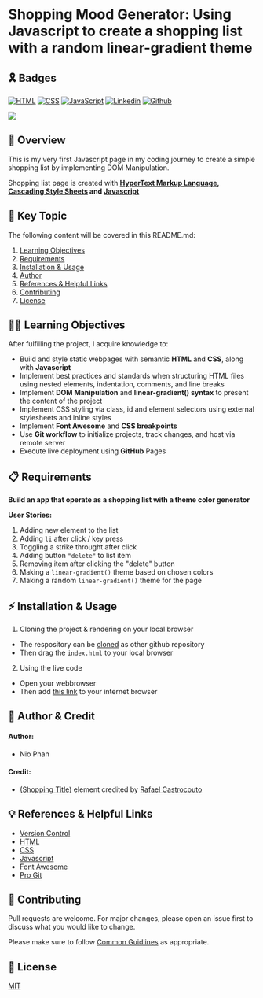 # Shopping Mood Generator: Using Javascript to create a shopping list with a random linear-gradient theme

## 🎗️ Badges
[![HTML](https://img.shields.io/badge/HTML-%23FFac45.svg?&style=for-the-badge&logo=html5&logoColor=white&color=orange)](https://developer.mozilla.org/en-US/docs/Web/HTML)
[![CSS](https://img.shields.io/badge/CSS-%23FFac45.svg?&style=for-the-badge&logo=css3&logoColor=white&color=blue)](https://developer.mozilla.org/en-US/docs/Web/CSS)
[![JavaScript](https://img.shields.io/badge/JAVASCRIPT-%23FFac45.svg?&style=for-the-badge&logo=javascript&logoColor=white&color=yellow)](https://www.ecma-international.org/publications-and-standards/standards/ecma-262/)
[![Linkedin](https://img.shields.io/badge/linkedin-%230077B5.svg?&style=for-the-badge&logo=linkedin&logoColor=white)]([https://www.linkedin.com/](https://www.linkedin.com/in/nhan-phan-77358a141/))
[![Github](http://img.shields.io/badge/github-%231877F2.svg?&style=for-the-badge&logo=github&logoColor=white&color=black)]([https://github.com/](https://github.com/kippulainen04))

![](https://i.imgur.com/ORWuX3q.png)

## 🚀 Overview

This is my very first Javascript page in my coding journey to create a simple shopping list by implementing DOM Manipulation.

Shopping list page is created with **[HyperText Markup Language](https://en.wikipedia.org/wiki/HTML#:~:text=The%20HyperText%20Markup%20Language%20or,(HyperText%20Markup%20Language)), [Cascading Style Sheets](https://en.wikipedia.org/wiki/CSS) and [Javascript](https://en.wikipedia.org/wiki/JavaScript)** 

## 🔑 Key Topic

The following content will be covered in this README.md:
 1. [Learning Objectives](#learning)
 2. [Requirements](#requirement)
 3. [Installation & Usage](#tools)
 4. [Author](#author)
 5. [References & Helpful Links](#links)
 6. [Contributing](#contribution)
 7. [License](#license)

<div id='learning'/> 

## 🧑‍💻 Learning Objectives

After fulfilling the project, I acquire knowledge to:
* Build and style static webpages with semantic **HTML** and **CSS**, along with **Javascript**
* Implement best practices and standards when structuring HTML files using nested elements, indentation, comments, and line breaks
* Implement **DOM Manipulation** and **linear-gradient() syntax** to present the content of the project
* Implement CSS styling via class, id and element selectors using external stylesheets and inline styles
* Implement **Font Awesome** and **CSS breakpoints**
* Use **Git workflow** to initialize projects, track changes, and host via remote server
* Execute live deployment using **GitHub** Pages

<div id='requirement'/> 

## 📋 Requirements

**Build an app that operate as a shopping list with a theme color generator**

**User Stories:** 
1. Adding new element to the list
2. Adding `li` after click / key press
3. Toggling a strike throught after click
4. Adding button `"delete"` to list item
5. Removing item after clicking the "delete" button
6. Making a `linear-gradient()` theme based on chosen colors
7. Making a random `linear-gradient()` theme for the page

<div id='tools'/>

## ⚡ Installation & Usage

1. Cloning the project & rendering on your local browser
* The respository can be [cloned](https://docs.github.com/en/repositories/creating-and-managing-repositories/cloning-a-repository) as other github repository 
* Then drag the `index.html` to your local browser

2. Using the live code
* Open your webbrowser
* Then add [this link](https://kippulainen04.github.io/shopping-mood-generator/) to your internet browser

<div id='author'/>

## 👥 Author & Credit 

#### Author:
* Nio Phan

#### Credit:
* [(Shopping Title)](https://codepen.io/rafaelcastrocouto/pen/BNdOab) element credited by [Rafael Castrocouto](https://codepen.io/rafaelcastrocouto)

<div id='links'/>

## 💡 References & Helpful Links
* [Version Control](https://en.wikipedia.org/wiki/Version_control)
* [HTML](https://developer.mozilla.org/en-US/docs/Web/HTML)
* [CSS](https://developer.mozilla.org/en-US/docs/Web/CSS)
* [Javascript](https://www.freecodecamp.org/news/how-to-manipulate-the-dom-beginners-guide/#:~:text=The%20DOM%20stands%20for%20Document,and%20useful%20abilities%20of%20JavaScript.)
* [Font Awesome](https://fontawesome.com/)
* [Pro Git](https://git-scm.com/book/en/v2)

<div id='contribution'/>

## 💭 Contributing

Pull requests are welcome. For major changes, please open an issue first to discuss what you would like to change.

Please make sure to follow [Common Guidlines](https://docs.github.com/en/communities/setting-up-your-project-for-healthy-contributions/setting-guidelines-for-repository-contributors) as appropriate.

<div id='license'/>

## 📝 License
[MIT](https://choosealicense.com/licenses/mit/)


















